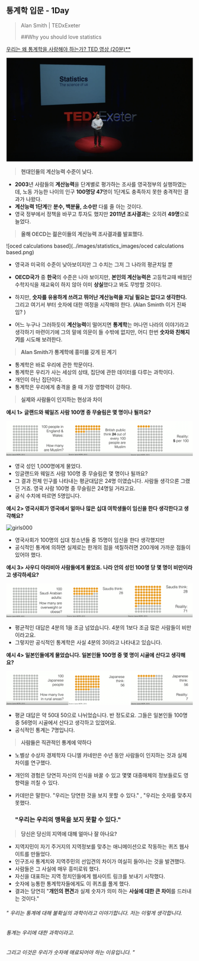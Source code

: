 ## 통계학 입문 - 1Day





> Alan Smith | TEDxExeter
>
> ##Why you should love statistics



[우리는 왜 통계학을 사랑해야 하는가? TED 영상 (20분)**](https://www.ted.com/talks/alan_smith_why_we_re_so_bad_at_statistics#t-3731)

[![TED](../images/statistics_images/ted_1day.png)](https://www.ted.com/talks/alan_smith_why_we_re_so_bad_at_statistics?utm_campaign=tedspread&utm_medium=referral&utm_source=tedcomshare)



> **현대인들의 계산능력 수준이 낮다.**



- **2003**년 사람들의 **계산능력**을 단계별로 평가하는 조사를 영국정부의 실행하였는데, 노동 가능한 나이의 인구 **100명당 47**명이 1단계도 충족하지 못한 충격적인 결과가 나왔다. 
- **계산능력 1단계**란 **분수, 백분율, 소수만** 다룰 줄 아는 것이다. 
- 영국 정부에서 정책을 바꾸고 투자도 했지만 **2011년 조사결과**는 오히려 **49명**으로 늘었다.



>  **올해 OECD는 젊은이들의 계산능력 조사결과를 발표했다.**

![oced calculations based](../images/statistics_images/oced calculations based.png)



- 영국과 미국의 수준이 낮아보이지만 그 수치는 그저 그 나라의 평균치일 뿐 
- **OECD국가** 중 **한국**의 수준은 나아 보이지만, **본인의 계산능력은** 고등학교때 배웠던 수학지식을 재교육이 하지 않아 이미 **상실**했다고 봐도 무방할 것이다. 
- 하지만, **숫자를 유용하게 쓰려고 뛰어난 계산능력을 지닐 필요는 없다고 생각한다.** 그리고 여기서 부터 숫자에 대한 여정을 시작해야 한다. (Alan Sminth 이거 진짜임? ) 

- 어느 누구나 그러하듯이 **계산능력**이 떨어지면 **통계학**는 머나먼 나라의 이야기라고 생각하기 마련이기에 그의 말에 의문이 들 수밖에 없지만, 어디 한번 **숫자와 친해지기**를 시도해 보려한다.



> **Alan Smith가 통계학에 흥미를 갖게 된 계기** 

- 통계학은 바로 우리에 관한 학문이다. 
- 통계학은 우리가 사는 세상의 상태, 집단에 관한 데이터를 다루는 과학이다.
- 개인이 아닌 집단이다.
- 통계학은 우리에게 충격을 줄 때 가장 영향력이 강하다.



> **실제와 사람들이 인지하는 현상과 차이** 



**예시 1>**   **글랜드와 웨일즈 사람 100명 중 무슬림은 몇 명이나 될까요?**



![eng000](../images/statistics_images/eng000.png)



- 영국 성인 1,000명에게 물었다. 
- 잉글랜드와 웨일즈 사람 100명 중 무슬림은 몇 명이나 될까요? 
- 그 결과 전체 인구를 나타내는 평균대답은 24명 이였습니다. 사람들 생각으론 그랬던 거죠. 영국 사람 100명 중 무슬림은 24명일 거라고요. 
- 공식 수치에 따르면 5명입니다.



**예시 2>  영국사회가 영국에서 얼마나 많은 십대 여학생들이 임신을 한다 생각한다고 생각해요?** 



![girls000](/Users/projects/gunhee_blog/images/statistics_images/girls000.png)

- 영국사회가 100명의 십대 청소년들 중 15명이 임신을 한다 생각했지만 
- 공식적인 통계에 의하면 실제로는 한개의 점을 색칠하려면 200개에 가까운 점들이 있어야 했다.



**예시 3> 사우디 아라비아 사람들에게 물었죠. 나라 안의 성인 100명 당 몇 명이 비만이라고 생각하세요?** 



![saudi000](../images/statistics_images/saudis000.png)



- 평균적인 대답은 4분의 1을 조금 넘었습니다.  4분의 1보다 조금 많은 사람들이 비만이라고요. 
- 그렇지만 공식적인 통계학은 사실 4분의 3이라고 나타내고 있습니다.



**예시 4> 일본인들에게 물었습니다. 일본인들 100명 중 몇 명이 시골에 산다고 생각해요?** 



![jap000](../images/statistics_images/jap000.png)



-  평균 대답은 약 50대 50으로 나뉘었습니다. 반 정도로요. 그들은 일본인들 100명 중 56명이 시골에서 산다고 생각하고 있었어요. 
- 공식적인 통계는 7명입니다.



> **사람들은 직관적인 통계에 약하다**



- 노벨상 수상자 경제학자 다니엘 카네만은 수년 동안 사람들이 인지하는 것과 실제 차이를 연구했다.

- 개인의 경험은 당연히 자신의 인식을 바꿀 수 있고 몇몇 대중매체의 정보들로도 영향력을 끼칠 수 있다. 

- 카데만은 말한다. "우리는 당연한 것을 보지 못할 수 있다." , "우리는 숫자를 맞추지 못했다.

  ###   	  **"우리는 우리의 맹목을 보지 못할 수 있다."**



> **당신은 당신의 지역에 대해 얼마나 잘 아나요?**



- 지역지민이 자기 주거지의 지역정보를 맞추는 애니메이션으로 작동하는 퀴즈 웹사이트를 만들었다.
- 인구조사 통계치와 지역주민의 선입견의 차이가 여실히 들어나는 것을 발견했다.
- 사람들은 그 사실에 매우 흥미로워 했다. 
- 자신을 대표하는 지역 정치인들에게 웹사이트 링크를 보내기 시작했다.
- 숫자에 능통한 통계학자들에게도 이 퀴즈를 풀게 했다.
- 결과는 당연히 "**개인의 편견**과 실제 숫자가 의미 하는 **사실에 대한 큰 차이**를 드러내는 것이다."



######	*" 우리는 통계에 대해 불확실의 과학이라고 이야기합니다. 저는 이렇게 생각합니다.*

######					*통계는 우리에 대한 과학이라고.*

######			*그리고 이것은 우리가 숫자에 매료되어야 하는 이유입니다. "*

